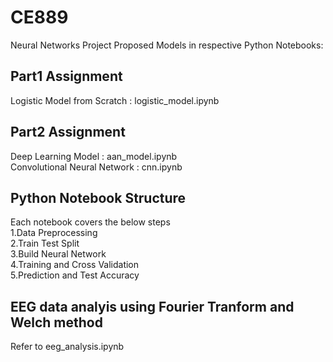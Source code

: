 # CE889
Neural Networks Project
Proposed Models in respective Python Notebooks:
## Part1 Assignment
Logistic Model from Scratch : logistic_model.ipynb

## Part2 Assignment
Deep Learning Model : aan_model.ipynb <br>
Convolutional Neural Network : cnn.ipynb

## Python Notebook Structure
Each notebook covers the below steps <br>
1.Data Preprocessing <br>
2.Train Test Split <br>
3.Build Neural Network <br>
4.Training and Cross Validation <br>
5.Prediction and Test Accuracy <br>

## EEG data analyis using Fourier Tranform and Welch method
Refer to eeg_analysis.ipynb
